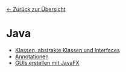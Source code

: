 [&larr; Zurück zur Übersicht](../README.md)

# Java

- [Klassen, abstrakte Klassen und Interfaces](classes-interfaces/)
- [Annotationen](annotations/)
- [GUIs erstellen mit JavaFX](javafx/)